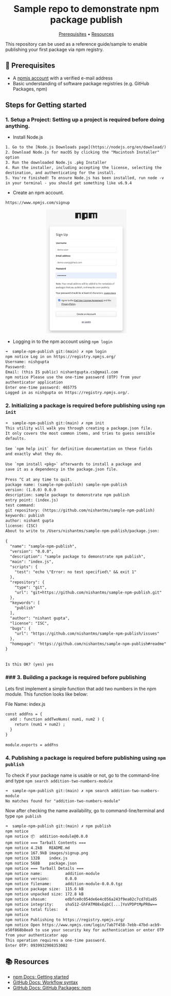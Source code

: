 <h1 align="center">Sample repo to demonstrate npm package publish</h1>

<p align="center">
  <a href="#mega-prerequisites">Prerequisites</a> •  
  <a href="#books-resources">Resources</a>
</p>

This repository can be used as a reference guide/sample to enable publishing your first package via npm registry.

## :mega: Prerequisites

- A [npmjs account](https://docs.npmjs.com/creating-a-new-npm-user-account) with a verified e-mail address
- Basic understanding of software package registries (e.g. GitHub Packages, npm)

## Steps for Getting started
### 1. Setup a Project: Setting up a project is required before doing anything.

* Install Node.js
```
1. Go to the [Node.js Downloads page](https://nodejs.org/en/download/)
2. Download Node.js for macOS by clicking the "Macintosh Installer" option
3. Run the downloaded Node.js .pkg Installer
4. Run the installer, including accepting the license, selecting the destination, and authenticating for the install.
5. You're finished! To ensure Node.js has been installed, run node -v in your terminal - you should get something like v6.9.4
```

* Create an npm account.
```
https://www.npmjs.com/signup
```

<p align="center">
  <img src="./images/signup.png" width="250" title="hover text">
</p>

* Logging in to the npm account using `npm login`

```
➜  sample-npm-publish git:(main) ✗ npm login
npm notice Log in on https://registry.npmjs.org/
Username: nishgupta
Password:
Email: (this IS public) nishantgupta.cs@gmail.com
npm notice Please use the one-time password (OTP) from your authenticator application
Enter one-time password: 465775
Logged in as nishgupta on https://registry.npmjs.org/.
```

### 2. Initializing a package is required before publishing using `npm init`

```
➜  sample-npm-publish git:(main) ✗ npm init
This utility will walk you through creating a package.json file.
It only covers the most common items, and tries to guess sensible defaults.

See `npm help init` for definitive documentation on these fields
and exactly what they do.

Use `npm install <pkg>` afterwards to install a package and
save it as a dependency in the package.json file.

Press ^C at any time to quit.
package name: (sample-npm-publish) sample-npm-publish
version: (1.0.0) 0.0.0
description: sample package to demonstrate npm publish
entry point: (index.js)
test command:
git repository: (https://github.com/nishantms/sample-npm-publish)
keywords: publish
author: nishant gupta
license: (ISC)
About to write to /Users/nishantms/sample-npm-publish/package.json:

{
  "name": "sample-npm-publish",
  "version": "0.0.0",
  "description": "sample package to demonstrate npm publish",
  "main": "index.js",
  "scripts": {
    "test": "echo \"Error: no test specified\" && exit 1"
  },
  "repository": {
    "type": "git",
    "url": "git+https://github.com/nishantms/sample-npm-publish.git"
  },
  "keywords": [
    "publish"
  ],
  "author": "nishant gupta",
  "license": "ISC",
  "bugs": {
    "url": "https://github.com/nishantms/sample-npm-publish/issues"
  },
  "homepage": "https://github.com/nishantms/sample-npm-publish#readme"
}


Is this OK? (yes) yes
```

### ### 3.  Building a package is required before publishing

Lets first implement a simple function that add two numbers in the npm module. This function looks like below:

File Name: index.js

```
const addFns = {
  add : function addTwoNums( num1, num2 ) {
    return (num1 + num2) ;
  }
}
  
module.exports = addFns
```

### 4. Publishing a package is required before publishing using `npm publish`

To check if your package name is usable or not, go to the command-line and type `npm search addition-two-numbers-module`

```
➜  sample-npm-publish git:(main) ✗ npm search addition-two-numbers-module
No matches found for "addition-two-numbers-module"
```

Now after checking the name availability, go to command-line/terminal and type `npm publish`

```
➜  sample-npm-publish git:(main) ✗ npm publish
npm notice
npm notice 📦  addition-module@0.0.0
npm notice === Tarball Contents ===
npm notice 4.2kB   README.md
npm notice 167.9kB images/signup.png
npm notice 132B    index.js
npm notice 568B    package.json
npm notice === Tarball Details ===
npm notice name:          addition-module
npm notice version:       0.0.0
npm notice filename:      addition-module-0.0.0.tgz
npm notice package size:  115.6 kB
npm notice unpacked size: 172.8 kB
npm notice shasum:        edbfce0c054de6e4c056a243f9ea02c7cd7d1a85
npm notice integrity:     sha512-GhFATM08xEqbC[...]YoVPDPtMpPR0w==
npm notice total files:   4
npm notice
npm notice Publishing to https://registry.npmjs.org/
npm notice Open https://www.npmjs.com/login/7ab7f458-7ebb-47bd-acb9-e50f868b8ea9 to use your security key for authentication or enter OTP from your authenticator app
This operation requires a one-time password.
Enter OTP: 0939932908353002
```



## :books: Resources

- [npm Docs: Getting started](https://docs.npmjs.com/getting-started)
- [GitHub Docs: Workflow syntax](https://docs.github.com/actions/reference/workflow-syntax-for-github-actions)
- [GitHub Docs: GitHub Packages: npm](https://docs.github.com/en/packages/working-with-a-github-packages-registry/working-with-the-npm-registry)